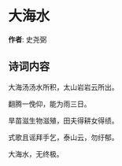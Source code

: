 # 大海水

**作者**: 史尧弼

## 诗词内容

大海汤汤水所积，太山岩岩云所出。

翻腾一俛仰，能为雨三日。

旱苗滋生物滋殖，田夫得耕女得绩。

式歌且谣拜手乞，泰山云，勿纡郁。

大海水，无终极。

